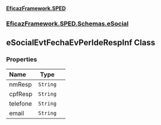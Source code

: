 #### [EficazFramework.SPED](EficazFrameworkSPED.md 'EficazFramework SPED')
### [EficazFramework.SPED.Schemas.eSocial](EficazFramework.SPED.Schemas.eSocial.md 'EficazFramework.SPED.Schemas.eSocial')

## eSocialEvtFechaEvPerIdeRespInf Class
### Properties

| Name | Type | |
| :--- | :---: | :--- |
| nmResp | `String` |  |
| cpfResp | `String` |  |
| telefone | `String` |  |
| email | `String` |  |
